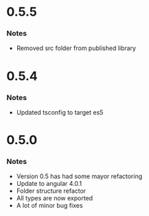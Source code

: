 # 0.5.5

### Notes

* Removed src folder from published library

# 0.5.4

### Notes

* Updated tsconfig to target es5

# 0.5.0

### Notes

* Version 0.5 has had some mayor refactoring
* Update to angular 4.0.1
* Folder structure refactor
* All types are now exported
* A lot of minor bug fixes